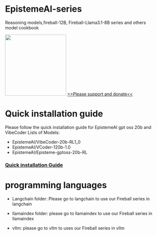 # EpistemeAI-series
Reasoning models,fireball-12B, Fireball-Llama3.1-8B series and others model cookbook

<img src="https://huggingface.co/EpistemeAI/Fireball-Mistral-Nemo-Base-2407-v1-DPO2/resolve/main/fireball.JPG" width="200"/>
<a href="https://ko-fi.com/epistemeai">>>Please support and donate<<</a>

# Quick installation guide
Please follow the quick installation guide for EpistemeAI gpt oss 20b and VibeCoder
Lists of Models:
- EpistemeAI/VibeCoder-20b-RL1_0
- EpistemeAI/VCoder-120b-1.0
- EpistemeAI/Episteme-gptoss-20b-RL

### [Quick installation Guide](https://github.com/tomtyiu/EpistemeAI-series-Cookbook-SDK/blob/main/EpistemeAI_gps_oss_20b_RL_quick_start_guide.ipynb)


# programming languages

- Langchain folder: Please go to langchain to use our Fireball series in langchain

- llamaindex folder: please go to llamaindex to use our Fireball series in llamaindex

- vllm: please go to vllm to uses our Fireball series in vllm



